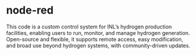 # node-red
This code is a custom control system for INL’s hydrogen production facilities, enabling users to run, monitor, and manage hydrogen generation. Open-source and flexible, it supports remote access, easy modification, and broad use beyond hydrogen systems, with community-driven updates.
